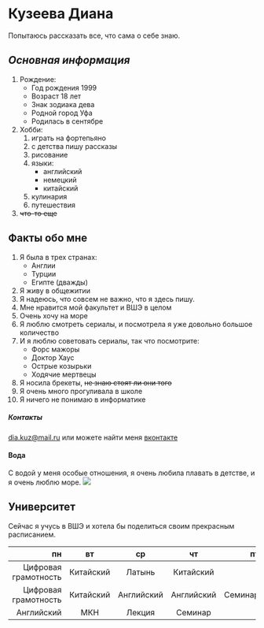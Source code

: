 # **Кузеева Диана**
Попытаюсь рассказать все, что сама о себе знаю.
## *Основная информация*
1. Рождение:
    - Год рождения 1999
    - Возраст 18 лет
    - Знак зодиака дева
    - Родной город Уфа
    - Родилась в сентябре
2. Хобби: 
    1. играть на фортепьяно
    2. с детства пишу рассказы
    3. рисование
    4. языки:
          * английский
          * немецкий
          * китайский
    5. кулинария
    6. путешествия
3. ~~что-то еще~~
## Факты обо мне
1. Я была в трех странах:
   - Англии
   - Турции
   - Египте (дважды)
2. Я живу в общежитии
3. Я надеюсь, что совсем не важно, что я здесь пишу.
4. Мне нравится мой факультет и ВШЭ в целом
5. Очень хочу на море
6. Я люблю смотреть сериалы, и посмотрела я уже довольно большое количество
7. И я люблю советовать сериалы, так что посмотрите:
   - Форс мажоры
   - Доктор Хаус
   - Острые козырьки
   - Ходячие мертвецы
8. Я носила брекеты, ~~не знаю стоят ли они того~~
9. Я очень много прогуливала в школе
10. Я ничего не понимаю в информатике
##### *Контакты*
dia.kuz@mail.ru или можете найти меня [вконтакте](https://vk.com/id65790992)
#### Вода
С водой у меня особые отношения, я очень любила плавать в детстве, и я очень люблю море. ![](https://5turistov.ru/m/gallery/56407a6cfe429cb5508b456a/)
## Университет
Сейчас я учусь в ВШЭ и хотела бы поделиться своим прекрасным расписанием.

пн|вт|ср|чт|пт
---:|:---:|:---:|:---:|---:
Цифровая грамотность|Китайский|Латынь|Китайский| 
Цифровая грамотность|Китайский|Английский|Английский|Семинар
|Английский|МКН|Лекция|Семинар

